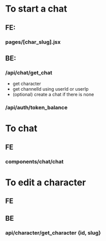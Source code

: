 # To start a chat
## FE:
### pages/[char_slug].jsx

## BE:
### /api/chat/get_chat
- get character
- get channelId using userId or userIp
- (optional) create a chat if there is none
### /api/auth/token_balance

# To chat
## FE
### components/chat/chat

# To edit a character
## FE
## BE
### api/character/get_character {id, slug}
